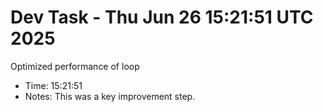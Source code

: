 # Dev Task - Thu Jun 26 15:21:51 UTC 2025
Optimized performance of loop
- Time: 15:21:51
- Notes: This was a key improvement step.
